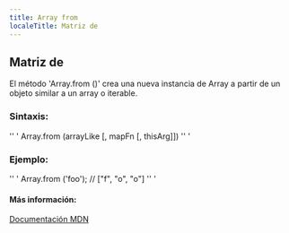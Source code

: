 ```yaml
---
title: Array from
localeTitle: Matriz de
---
```

## Matriz de

El método 'Array.from ()' crea una nueva instancia de Array a partir de un objeto similar a un array o iterable.

### Sintaxis:

'' ' Array.from (arrayLike \[, mapFn \[, thisArg\]\]) '' '

### Ejemplo:

'' ' Array.from ('foo'); // \["f", "o", "o"\] '' '

#### Más información:

[Documentación MDN](https://developer.mozilla.org/en-US/docs/Web/JavaScript/Reference/Global_Objects/Array/from)